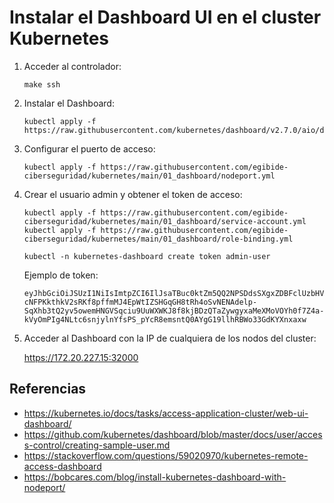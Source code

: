 # Instalar el Dashboard UI en el cluster Kubernetes

1. Acceder al controlador:

    ```
    make ssh
    ```

2. Instalar el Dashboard:

    ```
    kubectl apply -f https://raw.githubusercontent.com/kubernetes/dashboard/v2.7.0/aio/deploy/recommended.yaml
    ```

3. Configurar el puerto de acceso:

    ```
    kubectl apply -f https://raw.githubusercontent.com/egibide-ciberseguridad/kubernetes/main/01_dashboard/nodeport.yml
    ```

4. Crear el usuario admin y obtener el token de acceso:

    ```
    kubectl apply -f https://raw.githubusercontent.com/egibide-ciberseguridad/kubernetes/main/01_dashboard/service-account.yml
    kubectl apply -f https://raw.githubusercontent.com/egibide-ciberseguridad/kubernetes/main/01_dashboard/role-binding.yml
    ```

    ```
    kubectl -n kubernetes-dashboard create token admin-user
    ```

   Ejemplo de token:

    ```
    eyJhbGciOiJSUzI1NiIsImtpZCI6IlJsaTBuc0ktZm5QQ2NPSDdsSXgxZDBFclUzbHVMaTM0Z05JcE90QW9nLWsifQ.eyJhdWQiOlsiaHR0cHM6Ly9rdWJlcm5ldGVzLmRlZmF1bHQuc3ZjLmNsdXN0ZXIubG9jYWwiXSwiZXhwIjoxNjc1MTYwNjkwLCJpYXQiOjE2NzUxNTcwOTAsImlzcyI6Imh0dHBzOi8va3ViZXJuZXRlcy5kZWZhdWx0LnN2Yy5jbHVzdGVyLmxvY2FsIiwia3ViZXJuZXRlcy5pbyI6eyJuYW1lc3BhY2UiOiJrdWJlcm5ldGVzLWRhc2hib2FyZCIsInNlcnZpY2VhY2NvdW50Ijp7Im5hbWUiOiJhZG1pbi11c2VyIiwidWlkIjoiNTU4ZGIwMWMtM2E4My00NTU4LWEwMzUtYTliNzIyODkzMDk4In19LCJuYmYiOjE2NzUxNTcwOTAsInN1YiI6InN5c3RlbTpzZXJ2aWNlYWNjb3VudDprdWJlcm5ldGVzLWRhc2hib2FyZDphZG1pbi11c2VyIn0.EktZUbngZrs6HrG9nP5MQlhUp_ubRbV8QlhGaaN5JRFIBwDtNnYLfzZh7ubkcFFIrHFs4V3_rSzUCanrl4y8gRvyyNlCH6ii0wj1vy21OXYyVR87zqlix7tY5o74agG4wo5Pi4t3ovWbVriIGEnKRVBUeX9IMyc-cNFPKkthkV2sRKf8pffmMJ4EpWtIZSHGqGH8tRh4oSvNENAdelp-SqXhb3tQ2yv5owemHNGVSqciu9UuWXWKJ8f8kjBDzQTaZywgyxaMeXMoVOYh0f7Z4a-kVyOmPIg4NLtc6snjylnYfsPS_pYcR8emsntQ0AYgG19llhRBWo33GdKYXnxaxw
    ```

5. Acceder al Dashboard con la IP de cualquiera de los nodos del cluster:

   https://172.20.227.15:32000

## Referencias

- https://kubernetes.io/docs/tasks/access-application-cluster/web-ui-dashboard/
- https://github.com/kubernetes/dashboard/blob/master/docs/user/access-control/creating-sample-user.md
- https://stackoverflow.com/questions/59020970/kubernetes-remote-access-dashboard
- https://bobcares.com/blog/install-kubernetes-dashboard-with-nodeport/
